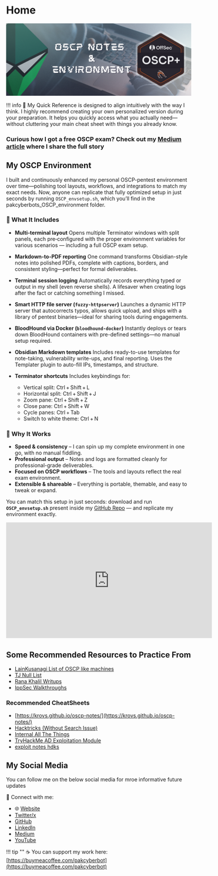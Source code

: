 # Home

<div align="center">
    <img src=assets/banner.png>
</div>

!!! info
    🍪 My Quick Reference is designed to align intuitively with the way I think. I highly recommend creating your own personalized version during your preparation. It helps you quickly access what you actually need—without cluttering your main cheat sheet with things you already know.

### Curious how I got a free OSCP exam? Check out my [Medium article](https://medium.com/@pakcyberbot/how-i-got-a-free-oscp-exam-directly-from-offsec-c54e562121c5) where I share the full story

## My OSCP Environment

I built and continuously enhanced my personal OSCP-pentest environment over time—polishing tool layouts, workflows, and integrations to match my exact needs. Now, anyone can replicate that fully optimized setup in just seconds by running `OSCP_envsetup.sh`, which you’ll find in the pakcyberbots_OSCP_environment folder.

### 🔧 What It Includes

* **Multi‑terminal layout**
  Opens multiple Terminator windows with split panels, each pre‑configured with the proper environment variables for various scenarios — including a full OSCP exam setup.

* **Markdown-to-PDF reporting**
  One command transforms Obsidian-style notes into polished PDFs, complete with captions, borders, and consistent styling—perfect for formal deliverables.

* **Terminal session logging**
  Automatically records everything typed or output in my shell (even reverse shells). A lifesaver when creating logs after the fact or catching something I missed.

* **Smart HTTP file server (`fuzzy-httpserver`)**
  Launches a dynamic HTTP server that autocorrects typos, allows quick upload, and ships with a library of pentest binaries—ideal for sharing tools during engagements.

* **BloodHound via Docker (`bloodhound-docker`)**
  Instantly deploys or tears down BloodHound containers with pre-defined settings—no manual setup required.

* **Obsidian Markdown templates**
  Includes ready-to-use templates for note-taking, vulnerability write-ups, and final reporting. Uses the Templater plugin to auto-fill IPs, timestamps, and structure.

* **Terminator shortcuts**
  Includes keybindings for:

  * Vertical split: Ctrl + Shift + L
  * Horizontal split: Ctrl + Shift + J
  * Zoom pane: Ctrl + Shift + Z
  * Close pane: Ctrl + Shift + W
  * Cycle panes: Ctrl + Tab
  * Switch to white theme: Ctrl + N

### 🎯 Why It Works

* **Speed & consistency** – I can spin up my complete environment in one go, with no manual fiddling.
* **Professional output** – Notes and logs are formatted cleanly for professional-grade deliverables.
* **Focused on OSCP workflows** – The tools and layouts reflect the real exam environment.
* **Extensible & shareable** – Everything is portable, themable, and easy to tweak or expand.

You can match this setup in just seconds: download and run **`OSCP_envsetup.sh`** present inside my [GitHub Repo](https://github.com/PakCyberbot/OSCP-Notes-and-Environment/) — and replicate my environment exactly.

<div align="center">

<iframe width="560" height="315"
  src="https://www.youtube.com/embed/-lnN6BVufF4"
  title="YouTube video player"
  frameborder="0"
  allow="accelerometer; autoplay; clipboard-write; encrypted-media; gyroscope; picture-in-picture"
  allowfullscreen>
</iframe>

</div>

## Some Recommended Resources to Practice From

- [LainKusanagi List of OSCP like machines](https://docs.google.com/spreadsheets/d/18weuz_Eeynr6sXFQ87Cd5F0slOj9Z6rt/htmlview)
- [TJ Null List](https://docs.google.com/spreadsheets/u/1/d/1dwSMIAPIam0PuRBkCiDI88pU3yzrqqHkDtBngUHNCw8/htmlview)
- [Rana Khalil Writups](https://rana-khalil.gitbook.io/hack-the-box-oscp-preparation)
- [IppSec Walkthroughs](https://www.youtube.com/playlist?list=PLidcsTyj9JXK-fnabFLVEvHinQ14Jy5tf)

### Recommended CheatSheets

- [https://krovs.github.io/oscp-notes/](https://krovs.github.io/oscp-notes/)
- [Hacktricks (Without Search Issue)](https://angelica.gitbook.io/hacktricks/)
- [Internal All The Things](https://swisskyrepo.github.io/InternalAllTheThings/)
- [TryHackMe AD Exploitation Module](https://tryhackme.com/module/hacking-active-directory)
- [exploit notes hdks](https://exploit-notes.hdks.org/)


## My Social Media

You can follow me on the below social media for mroe informative future updates

🔗 Connect with me:

* 🌐 [Website](http://pakcyberbot.com)
* [Twitter/x](https://x.com/pakcyberbot)
* [GitHub](https://github.com/PakCyberbot)
* [LinkedIn](https://www.linkedin.com/in/pakcyberbot/)
* [Medium](https://medium.com/@pakcyberbot)
* [YouTube](https://www.youtube.com/@pakcyberbot)


!!! tip ""
    ☕ You can support my work here: [https://buymeacoffee.com/pakcyberbot](https://buymeacoffee.com/pakcyberbot)

